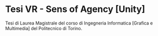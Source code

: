 
# Tesi VR - Sens of Agency [Unity]

Tesi di Laurea Magistrale del corso di Ingegneria Informatica \[Grafica e Multimedia\] del Politecnico di Torino. 